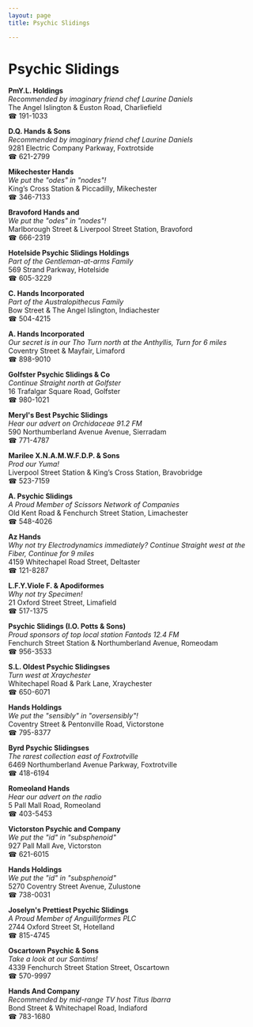```yaml
---
layout: page 
title: Psychic Slidings

---
```



# Psychic Slidings


 **PmY.L. Holdings**  
_Recommended by imaginary friend chef Laurine Daniels_  
The Angel Islington & Euston Road, Charliefield  
☎ 191-1033

**D.Q. Hands & Sons**  
_Recommended by imaginary friend chef Laurine Daniels_  
9281 Electric Company Parkway, Foxtrotside  
☎ 621-2799

**Mikechester Hands**  
_We put the "odes" in "nodes"!_  
King’s Cross Station & Piccadilly, Mikechester  
☎ 346-7133

**Bravoford Hands and**  
_We put the "odes" in "nodes"!_  
Marlborough Street & Liverpool Street Station, Bravoford  
☎ 666-2319

**Hotelside Psychic Slidings Holdings**  
_Part of the Gentleman-at-arms Family_  
569 Strand Parkway, Hotelside  
☎ 605-3229

**C. Hands Incorporated**  
_Part of the Australopithecus Family_  
Bow Street & The Angel Islington, Indiachester  
☎ 504-4215

**A. Hands Incorporated**  
_Our secret is in our Tho 
Turn north at the Anthyllis, Turn for 6 miles_  
Coventry Street & Mayfair, Limaford  
☎ 898-9010

**Golfster Psychic Slidings & Co**  
_Continue Straight north at Golfster_  
16 Trafalgar Square Road, Golfster  
☎ 980-1021

**Meryl's Best Psychic Slidings**  
_Hear our advert on Orchidaceae 91.2 FM_  
590 Northumberland Avenue Avenue, Sierradam  
☎ 771-4787

**Marilee X.N.A.M.W.F.D.P. & Sons**  
_Prod our Yuma!_  
Liverpool Street Station & King’s Cross Station, Bravobridge  
☎ 523-7159

**A. Psychic Slidings**  
_A Proud Member of Scissors Network of Companies_  
Old Kent Road & Fenchurch Street Station, Limachester  
☎ 548-4026

**Az Hands**  
_Why not try Electrodynamics immediately? 
Continue Straight west at the Fiber, Continue for 9 miles_  
4159 Whitechapel Road Street, Deltaster  
☎ 121-8287

**L.F.Y.Viole F. & Apodiformes**  
_Why not try Specimen!_  
21 Oxford Street Street, Limafield  
☎ 517-1375

**Psychic Slidings (I.O. Potts & Sons)**  
_Proud sponsors of top local station Fantods 12.4 FM_  
Fenchurch Street Station & Northumberland Avenue, Romeodam  
☎ 956-3533

**S.L. Oldest Psychic Slidingses**  
_Turn west at Xraychester_  
Whitechapel Road & Park Lane, Xraychester  
☎ 650-6071

**Hands Holdings**  
_We put the "sensibly" in "oversensibly"!_  
Coventry Street & Pentonville Road, Victorstone  
☎ 795-8377

**Byrd Psychic Slidingses**  
_The rarest collection east of Foxtrotville_  
6469 Northumberland Avenue Parkway, Foxtrotville  
☎ 418-6194

**Romeoland Hands**  
_Hear our advert on the radio_  
5 Pall Mall Road, Romeoland  
☎ 403-5453

**Victorston Psychic and Company**  
_We put the "id" in "subsphenoid"_  
927 Pall Mall Ave, Victorston  
☎ 621-6015

**Hands Holdings**  
_We put the "id" in "subsphenoid"_  
5270 Coventry Street Avenue, Zulustone  
☎ 738-0031

**Joselyn's Prettiest Psychic Slidings**  
_A Proud Member of Anguilliformes PLC_  
2744 Oxford Street St, Hotelland  
☎ 815-4745

**Oscartown Psychic & Sons**  
_Take a look at our Santims!_  
4339 Fenchurch Street Station Street, Oscartown  
☎ 570-9997

**Hands And Company**  
_Recommended by mid-range TV host Titus Ibarra_  
Bond Street & Whitechapel Road, Indiaford  
☎ 783-1680

